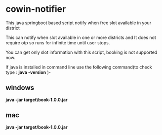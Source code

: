 # cowin-notifier
This java springboot based script notify when free slot available in your district 

This can notify when slot available in one or more districts and It does not require otp so runs for infinite time until user stops.

You can get only slot information with this script, booking is not supported now.


If java is installed in command line use the following command(to check type : **java -version** )-

**windows**
-----
**java -jar  target\book-1.0.0.jar**

**mac**
-----
**java -jar  target/book-1.0.0.jar**
